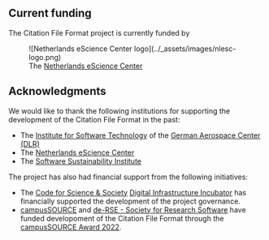 ## Current funding

The Citation File Format project is currently funded by

<figure markdown>
  ![Netherlands eScience Center logo](../_assets/images/nlesc-logo.png)
  <figcaption>The <a href="https://www.esciencecenter.nl/">Netherlands eScience Center</a></figcaption>
</figure>

## Acknowledgments

We would like to thank the following institutions for supporting the development of the Citation File Format in the past:

- The [Institute for Software Technology](https://www.dlr.de/sc/en/desktopdefault.aspx/) of the [German Aerospace Center (DLR)](https://www.dlr.de/en/)
- The [Netherlands eScience Center](https://www.esciencecenter.nl/)
- The [Software Sustainability Institute](https://software.ac.uk/)

The project has also had financial support from the following initiatives:

- The [Code for Science & Society](https://www.codeforsociety.org/) [Digital Infrastructure Incubator](https://www.codeforsociety.org/incubator/projects) has financially supported the development of the project governance.
- [campusSOURCE](https://ev.campussource.de/) and [de-RSE - Society for Research Software](https://de-rse.org/en/) have funded developoment of the Citation File Format through the [campusSOURCE Award 2022](https://ev.campussource.de/publikationen/csa2022/).
